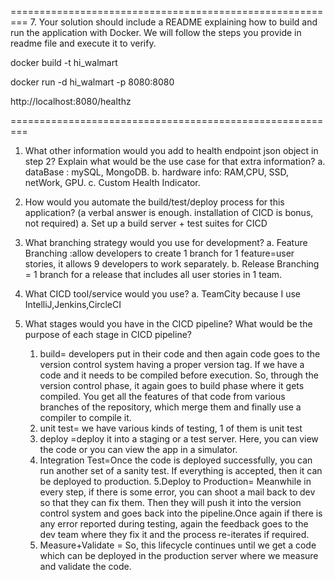 =========================================================
7. Your solution should include a README explaining how to build and run the application with Docker. We will follow the steps you provide in readme file and execute it to verify.

docker build -t hi_walmart

docker run -d hi_walmart -p 8080:8080

http://localhost:8080/healthz

=========================================================

1. What other information would you add to health endpoint json object in step 2? 
    Explain what would be the use case for that extra information?
    a.  dataBase : mySQL, MongoDB. 
    b.  hardware info: RAM,CPU, SSD, netWork, GPU. 
    c.  Custom Health Indicator.
     
2. How would you automate the build/test/deploy process for this application? (a verbal answer is enough. installation of CICD is bonus, not required)
    a. Set up a build server +  test suites for CICD

3. What branching strategy would you use for development?
    a. Feature Branching :allow developers to create 1 branch for 1 feature=user stories, it allows 9 developers to work separately.
    b. Release Branching =  1 branch for a release that includes all user stories in 1 team.

5. What CICD tool/service would you use?
    a. TeamCity because I use IntelliJ,Jenkins,CircleCI

6. What stages would you have in the CICD pipeline?
What would be the purpose of each stage in CICD pipeline?
    1. build= developers put in their code and then again code goes to the version control system having a proper version tag. If we have a code and it needs to be compiled before execution. So, through the version control phase, it again goes to build phase where it gets compiled. You get all the features of that code from various branches of the repository, which merge them and finally use a compiler to compile it. 
    2. unit test= we have various kinds of testing, 1 of them is  unit test 
    3. deploy =deploy it into a staging or a test server. Here, you can view the code or you can view the app in a simulator.
    4. Integration Test=Once the code is deployed successfully, you can run another set of a sanity test. If everything is accepted, then it can be deployed to production.
    5.Deploy to Production= Meanwhile in every step, if there is some error, you can shoot a mail back to dev so that they can fix them. Then they will push it into the version control system and goes back into the pipeline.Once again if there is any error reported during testing, again the feedback goes to the dev team where they fix it and the process re-iterates if required.
    6. Measure+Validate = So, this lifecycle continues until we get a code which can be deployed in the production server where we measure and validate the code.


